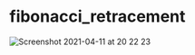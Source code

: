 # fibonacci_retracement

![Screenshot 2021-04-11 at 20 22 23](https://user-images.githubusercontent.com/35689674/114316407-b6434080-9b03-11eb-99a3-92ba9c77498b.png)
